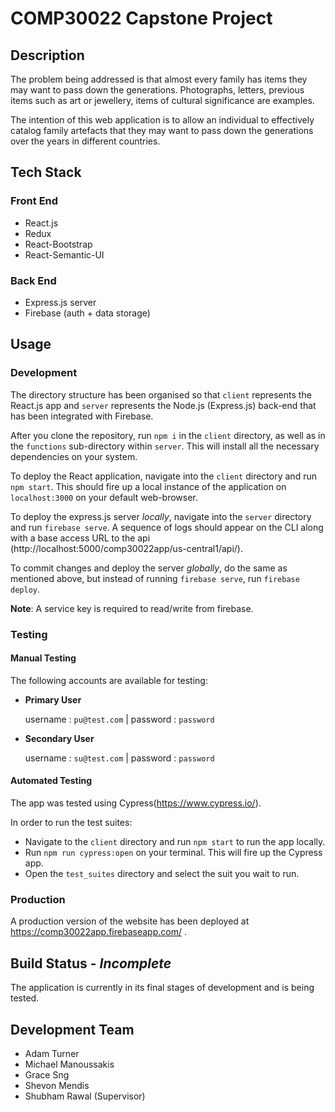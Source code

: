 # COMP30022 Capstone Project

## Description

The problem being addressed is that almost every family has items they may want to pass down the generations. Photographs, letters, previous items such as art or jewellery, items of cultural significance are examples.

The intention of this web application is to allow an individual to effectively catalog family artefacts that they may want to pass down the generations over the years in different countries.

## Tech Stack

### Front End
- React.js
- Redux
- React-Bootstrap
- React-Semantic-UI

### Back End
- Express.js server
- Firebase (auth + data storage)

## Usage

### Development

The directory structure has been organised so that `client` represents the React.js app and `server` represents the Node.js (Express.js) back-end that has been integrated with Firebase.

After you clone the repository, run `npm i` in the `client` directory, as well as in the `functions` sub-directory within `server`. This will install all the necessary dependencies on your system.

To deploy the React application, navigate into the `client` directory and run `npm start`. This should fire up a local instance of the application on `localhost:3000` on your default web-browser.

To deploy the express.js server _locally_, navigate into the `server` directory and run `firebase serve`. A sequence of logs should appear on the CLI along with a base access URL to the api (http://localhost:5000/comp30022app/us-central1/api/).

To commit changes and deploy the server _globally_, do the same as mentioned above, but instead of running `firebase serve`, run `firebase deploy`.

**Note**: A service key is required to read/write from firebase.

### Testing

#### Manual Testing

The following accounts are available for testing:

- **Primary User**

   username : `pu@test.com` | password : `password`

- **Secondary User**

   username : `su@test.com` | password : `password`

#### Automated Testing

The app was tested using Cypress(https://www.cypress.io/).

In order to run the test suites:
- Navigate to the `client` directory and run `npm start` to run the app locally.
- Run `npm run cypress:open` on your terminal. This will fire up the Cypress app.
- Open the `test_suites` directory and select the suit you wait to run.

### Production

A production version of the website has been deployed at https://comp30022app.firebaseapp.com/ .

## Build Status - *Incomplete*

The application is currently in its final stages of development and is being tested.

## Development Team

* Adam Turner
* Michael Manoussakis
* Grace Sng
* Shevon Mendis
* Shubham Rawal (Supervisor)
